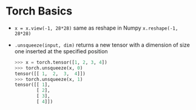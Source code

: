 # Torch Basics
- `x = x.view(-1, 28*28)` same as reshape in Numpy `x.reshape(-1, 28*28)`
- `.unsqueeze(input, dim)` returns a new tensor with a dimension of size one inserted at the specified position

  ```Python
  >>> x = torch.tensor([1, 2, 3, 4])
  >>> torch.unsqueeze(x, 0)
  tensor([[ 1,  2,  3,  4]])
  >>> torch.unsqueeze(x, 1)
  tensor([[ 1],
          [ 2],
          [ 3],
          [ 4]])
  ```
